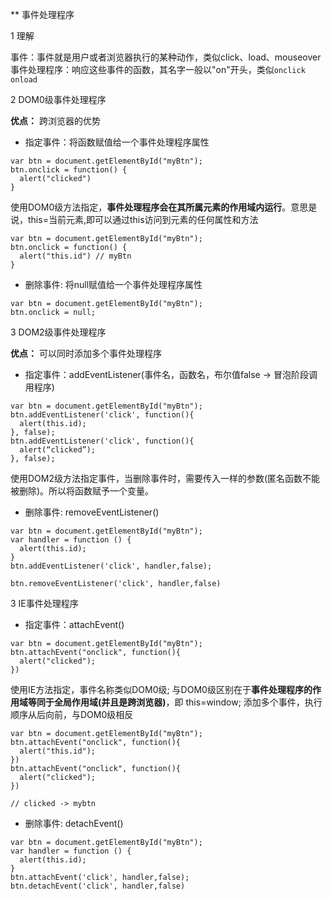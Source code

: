 ** 事件处理程序

1 理解

事件：事件就是用户或者浏览器执行的某种动作，类似click、load、mouseover
事件处理程序：响应这些事件的函数，其名字一般以"on"开头，类似`onclick` `onload`

2 DOM0级事件处理程序

**优点：** 跨浏览器的优势

* 指定事件：将函数赋值给一个事件处理程序属性
```
var btn = document.getElementById("myBtn");
btn.onclick = function() {
  alert("clicked")
}
```

使用DOM0级方法指定，**事件处理程序会在其所属元素的作用域内运行**。意思是说，this=当前元素,即可以通过this访问到元素的任何属性和方法

```
var btn = document.getElementById("myBtn");
btn.onclick = function() {
  alert("this.id") // myBtn
}

```

* 删除事件: 将null赋值给一个事件处理程序属性
```
var btn = document.getElementById("myBtn");
btn.onclick = null;
```

3 DOM2级事件处理程序

**优点：** 可以同时添加多个事件处理程序

* 指定事件：addEventListener(事件名，函数名，布尔值false -> 冒泡阶段调用程序)

```
var btn = document.getElementById("myBtn");
btn.addEventListener('click', function(){
  alert(this.id);
}, false);
btn.addEventListener('click', function(){
  alert(“clicked”);
}, false);
```

使用DOM2级方法指定事件，当删除事件时，需要传入一样的参数(匿名函数不能被删除)。所以将函数赋予一个变量。


* 删除事件: removeEventListener()

```
var btn = document.getElementById("myBtn");
var handler = function () {
  alert(this.id);
}
btn.addEventListener('click', handler,false);

btn.removeEventListener('click', handler,false)
```

3 IE事件处理程序

* 指定事件：attachEvent()
```
var btn = document.getElementById("myBtn");
btn.attachEvent("onclick", function(){
  alert("clicked");
})
```

使用IE方法指定，事件名称类似DOM0级;
与DOM0级区别在于**事件处理程序的作用域等同于全局作用域(并且是跨浏览器)**，即 this=window;
添加多个事件，执行顺序从后向前，与DOM0级相反

```
var btn = document.getElementById("myBtn");
btn.attachEvent("onclick", function(){
  alert("this.id");
})
btn.attachEvent("onclick", function(){
  alert("clicked");
})

// clicked -> mybtn
```

* 删除事件: detachEvent()
```
var btn = document.getElementById("myBtn");
var handler = function () {
  alert(this.id);
}
btn.attachEvent('click', handler,false);
btn.detachEvent('click', handler,false)

```







